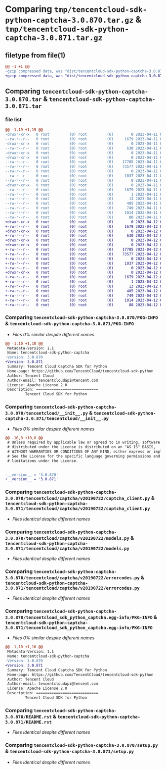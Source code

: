 # Comparing `tmp/tencentcloud-sdk-python-captcha-3.0.870.tar.gz` & `tmp/tencentcloud-sdk-python-captcha-3.0.871.tar.gz`

## filetype from file(1)

```diff
@@ -1 +1 @@
-gzip compressed data, was "dist/tencentcloud-sdk-python-captcha-3.0.870.tar", last modified: Tue Apr 11 03:24:53 2023, max compression
+gzip compressed data, was "dist/tencentcloud-sdk-python-captcha-3.0.871.tar", last modified: Wed Apr 12 00:17:53 2023, max compression
```

## Comparing `tencentcloud-sdk-python-captcha-3.0.870.tar` & `tencentcloud-sdk-python-captcha-3.0.871.tar`

### file list

```diff
@@ -1,19 +1,19 @@
-drwxr-xr-x   0 root         (0) root         (0)        0 2023-04-11 03:24:53.000000 tencentcloud-sdk-python-captcha-3.0.870/
--rw-r--r--   0 root         (0) root         (0)     1679 2023-04-11 03:24:53.000000 tencentcloud-sdk-python-captcha-3.0.870/PKG-INFO
-drwxr-xr-x   0 root         (0) root         (0)        0 2023-04-11 03:24:53.000000 tencentcloud-sdk-python-captcha-3.0.870/tencentcloud/
--rw-r--r--   0 root         (0) root         (0)      630 2023-04-11 03:24:53.000000 tencentcloud-sdk-python-captcha-3.0.870/tencentcloud/__init__.py
-drwxr-xr-x   0 root         (0) root         (0)        0 2023-04-11 03:24:53.000000 tencentcloud-sdk-python-captcha-3.0.870/tencentcloud/captcha/
-drwxr-xr-x   0 root         (0) root         (0)        0 2023-04-11 03:24:53.000000 tencentcloud-sdk-python-captcha-3.0.870/tencentcloud/captcha/v20190722/
--rw-r--r--   0 root         (0) root         (0)    17785 2023-04-11 03:24:53.000000 tencentcloud-sdk-python-captcha-3.0.870/tencentcloud/captcha/v20190722/captcha_client.py
--rw-r--r--   0 root         (0) root         (0)    73577 2023-04-11 03:24:53.000000 tencentcloud-sdk-python-captcha-3.0.870/tencentcloud/captcha/v20190722/models.py
--rw-r--r--   0 root         (0) root         (0)        0 2023-04-11 03:24:53.000000 tencentcloud-sdk-python-captcha-3.0.870/tencentcloud/captcha/v20190722/__init__.py
--rw-r--r--   0 root         (0) root         (0)     1037 2023-04-11 03:24:53.000000 tencentcloud-sdk-python-captcha-3.0.870/tencentcloud/captcha/v20190722/errorcodes.py
--rw-r--r--   0 root         (0) root         (0)        0 2023-04-11 03:24:53.000000 tencentcloud-sdk-python-captcha-3.0.870/tencentcloud/captcha/__init__.py
-drwxr-xr-x   0 root         (0) root         (0)        0 2023-04-11 03:24:53.000000 tencentcloud-sdk-python-captcha-3.0.870/tencentcloud_sdk_python_captcha.egg-info/
--rw-r--r--   0 root         (0) root         (0)     1679 2023-04-11 03:24:53.000000 tencentcloud-sdk-python-captcha-3.0.870/tencentcloud_sdk_python_captcha.egg-info/PKG-INFO
--rw-r--r--   0 root         (0) root         (0)        1 2023-04-11 03:24:53.000000 tencentcloud-sdk-python-captcha-3.0.870/tencentcloud_sdk_python_captcha.egg-info/dependency_links.txt
--rw-r--r--   0 root         (0) root         (0)       13 2023-04-11 03:24:53.000000 tencentcloud-sdk-python-captcha-3.0.870/tencentcloud_sdk_python_captcha.egg-info/top_level.txt
--rw-r--r--   0 root         (0) root         (0)      485 2023-04-11 03:24:53.000000 tencentcloud-sdk-python-captcha-3.0.870/tencentcloud_sdk_python_captcha.egg-info/SOURCES.txt
--rw-r--r--   0 root         (0) root         (0)      749 2023-04-11 03:24:53.000000 tencentcloud-sdk-python-captcha-3.0.870/README.rst
--rw-r--r--   0 root         (0) root         (0)     1014 2023-04-11 03:24:53.000000 tencentcloud-sdk-python-captcha-3.0.870/setup.py
--rw-r--r--   0 root         (0) root         (0)       88 2023-04-11 03:24:53.000000 tencentcloud-sdk-python-captcha-3.0.870/setup.cfg
+drwxr-xr-x   0 root         (0) root         (0)        0 2023-04-12 00:17:53.000000 tencentcloud-sdk-python-captcha-3.0.871/
+-rw-r--r--   0 root         (0) root         (0)     1679 2023-04-12 00:17:53.000000 tencentcloud-sdk-python-captcha-3.0.871/PKG-INFO
+drwxr-xr-x   0 root         (0) root         (0)        0 2023-04-12 00:17:53.000000 tencentcloud-sdk-python-captcha-3.0.871/tencentcloud/
+-rw-r--r--   0 root         (0) root         (0)      630 2023-04-12 00:17:53.000000 tencentcloud-sdk-python-captcha-3.0.871/tencentcloud/__init__.py
+drwxr-xr-x   0 root         (0) root         (0)        0 2023-04-12 00:17:53.000000 tencentcloud-sdk-python-captcha-3.0.871/tencentcloud/captcha/
+drwxr-xr-x   0 root         (0) root         (0)        0 2023-04-12 00:17:53.000000 tencentcloud-sdk-python-captcha-3.0.871/tencentcloud/captcha/v20190722/
+-rw-r--r--   0 root         (0) root         (0)    17785 2023-04-12 00:17:53.000000 tencentcloud-sdk-python-captcha-3.0.871/tencentcloud/captcha/v20190722/captcha_client.py
+-rw-r--r--   0 root         (0) root         (0)    73577 2023-04-12 00:17:53.000000 tencentcloud-sdk-python-captcha-3.0.871/tencentcloud/captcha/v20190722/models.py
+-rw-r--r--   0 root         (0) root         (0)        0 2023-04-12 00:17:53.000000 tencentcloud-sdk-python-captcha-3.0.871/tencentcloud/captcha/v20190722/__init__.py
+-rw-r--r--   0 root         (0) root         (0)     1037 2023-04-12 00:17:53.000000 tencentcloud-sdk-python-captcha-3.0.871/tencentcloud/captcha/v20190722/errorcodes.py
+-rw-r--r--   0 root         (0) root         (0)        0 2023-04-12 00:17:53.000000 tencentcloud-sdk-python-captcha-3.0.871/tencentcloud/captcha/__init__.py
+drwxr-xr-x   0 root         (0) root         (0)        0 2023-04-12 00:17:53.000000 tencentcloud-sdk-python-captcha-3.0.871/tencentcloud_sdk_python_captcha.egg-info/
+-rw-r--r--   0 root         (0) root         (0)     1679 2023-04-12 00:17:53.000000 tencentcloud-sdk-python-captcha-3.0.871/tencentcloud_sdk_python_captcha.egg-info/PKG-INFO
+-rw-r--r--   0 root         (0) root         (0)        1 2023-04-12 00:17:53.000000 tencentcloud-sdk-python-captcha-3.0.871/tencentcloud_sdk_python_captcha.egg-info/dependency_links.txt
+-rw-r--r--   0 root         (0) root         (0)       13 2023-04-12 00:17:53.000000 tencentcloud-sdk-python-captcha-3.0.871/tencentcloud_sdk_python_captcha.egg-info/top_level.txt
+-rw-r--r--   0 root         (0) root         (0)      485 2023-04-12 00:17:53.000000 tencentcloud-sdk-python-captcha-3.0.871/tencentcloud_sdk_python_captcha.egg-info/SOURCES.txt
+-rw-r--r--   0 root         (0) root         (0)      749 2023-04-12 00:17:53.000000 tencentcloud-sdk-python-captcha-3.0.871/README.rst
+-rw-r--r--   0 root         (0) root         (0)     1014 2023-04-12 00:17:53.000000 tencentcloud-sdk-python-captcha-3.0.871/setup.py
+-rw-r--r--   0 root         (0) root         (0)       88 2023-04-12 00:17:53.000000 tencentcloud-sdk-python-captcha-3.0.871/setup.cfg
```

### Comparing `tencentcloud-sdk-python-captcha-3.0.870/PKG-INFO` & `tencentcloud-sdk-python-captcha-3.0.871/PKG-INFO`

 * *Files 0% similar despite different names*

```diff
@@ -1,10 +1,10 @@
 Metadata-Version: 1.1
 Name: tencentcloud-sdk-python-captcha
-Version: 3.0.870
+Version: 3.0.871
 Summary: Tencent Cloud Captcha SDK for Python
 Home-page: https://github.com/TencentCloud/tencentcloud-sdk-python
 Author: Tencent Cloud
 Author-email: tencentcloudapi@tencent.com
 License: Apache License 2.0
 Description: ============================
         Tencent Cloud SDK for Python
```

### Comparing `tencentcloud-sdk-python-captcha-3.0.870/tencentcloud/__init__.py` & `tencentcloud-sdk-python-captcha-3.0.871/tencentcloud/__init__.py`

 * *Files 0% similar despite different names*

```diff
@@ -10,8 +10,8 @@
 # Unless required by applicable law or agreed to in writing, software
 # distributed under the License is distributed on an "AS IS" BASIS,
 # WITHOUT WARRANTIES OR CONDITIONS OF ANY KIND, either express or implied.
 # See the License for the specific language governing permissions and
 # limitations under the License.
 
 
-__version__ = '3.0.870'
+__version__ = '3.0.871'
```

### Comparing `tencentcloud-sdk-python-captcha-3.0.870/tencentcloud/captcha/v20190722/captcha_client.py` & `tencentcloud-sdk-python-captcha-3.0.871/tencentcloud/captcha/v20190722/captcha_client.py`

 * *Files identical despite different names*

### Comparing `tencentcloud-sdk-python-captcha-3.0.870/tencentcloud/captcha/v20190722/models.py` & `tencentcloud-sdk-python-captcha-3.0.871/tencentcloud/captcha/v20190722/models.py`

 * *Files identical despite different names*

### Comparing `tencentcloud-sdk-python-captcha-3.0.870/tencentcloud/captcha/v20190722/errorcodes.py` & `tencentcloud-sdk-python-captcha-3.0.871/tencentcloud/captcha/v20190722/errorcodes.py`

 * *Files identical despite different names*

### Comparing `tencentcloud-sdk-python-captcha-3.0.870/tencentcloud_sdk_python_captcha.egg-info/PKG-INFO` & `tencentcloud-sdk-python-captcha-3.0.871/tencentcloud_sdk_python_captcha.egg-info/PKG-INFO`

 * *Files 0% similar despite different names*

```diff
@@ -1,10 +1,10 @@
 Metadata-Version: 1.1
 Name: tencentcloud-sdk-python-captcha
-Version: 3.0.870
+Version: 3.0.871
 Summary: Tencent Cloud Captcha SDK for Python
 Home-page: https://github.com/TencentCloud/tencentcloud-sdk-python
 Author: Tencent Cloud
 Author-email: tencentcloudapi@tencent.com
 License: Apache License 2.0
 Description: ============================
         Tencent Cloud SDK for Python
```

### Comparing `tencentcloud-sdk-python-captcha-3.0.870/README.rst` & `tencentcloud-sdk-python-captcha-3.0.871/README.rst`

 * *Files identical despite different names*

### Comparing `tencentcloud-sdk-python-captcha-3.0.870/setup.py` & `tencentcloud-sdk-python-captcha-3.0.871/setup.py`

 * *Files identical despite different names*

